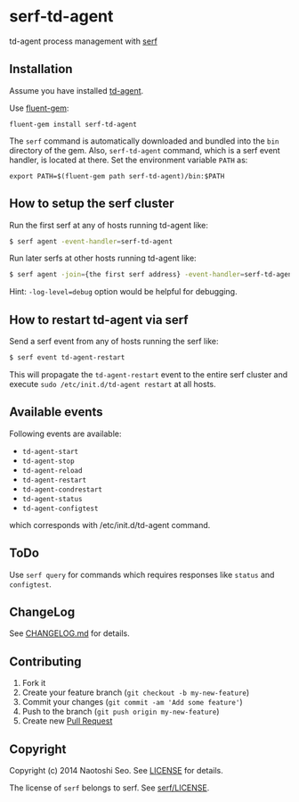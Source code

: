 # serf-td-agent

td-agent process management with [serf](http://www.serfdom.io/)

## Installation

Assume you have installed [td-agent](http://docs.fluentd.org/categories/installation).

Use [fluent-gem](http://docs.fluentd.org/articles/faq#i-installed-td-agent-and-want-to-add-custom-plugins-how-do-i-do-it):

```
fluent-gem install serf-td-agent
```

The `serf` command is automatically downloaded and bundled into the `bin` directory of the gem.
Also, `serf-td-agent` command, which is a serf event handler, is located at there. Set the environment variable `PATH` as:

```
export PATH=$(fluent-gem path serf-td-agent)/bin:$PATH
```

## How to setup the serf cluster

Run the first serf at any of hosts running td-agent like:

```bash
$ serf agent -event-handler=serf-td-agent
```

Run later serfs at other hosts running td-agent like:

```bash
$ serf agent -join={the first serf address} -event-handler=serf-td-agent
```

Hint: `-log-level=debug` option would be helpful for debugging. 

## How to restart td-agent via serf

Send a serf event from any of hosts running the serf like:

```bash
$ serf event td-agent-restart
```

This will propagate the `td-agent-restart` event to the entire serf cluster and execute `sudo /etc/init.d/td-agent restart` at all hosts.

## Available events

Following events are available: 

* `td-agent-start`
* `td-agent-stop`
* `td-agent-reload`
* `td-agent-restart`
* `td-agent-condrestart`
* `td-agent-status`
* `td-agent-configtest`

which corresponds with /etc/init.d/td-agent command. 

## ToDo

Use `serf query` for commands which requires responses like `status` and `configtest`. 

## ChangeLog

See [CHANGELOG.md](CHANGELOG.md) for details.

## Contributing

1. Fork it
2. Create your feature branch (`git checkout -b my-new-feature`)
3. Commit your changes (`git commit -am 'Add some feature'`)
4. Push to the branch (`git push origin my-new-feature`)
5. Create new [Pull Request](../../pull/new/master)

## Copyright

Copyright (c) 2014 Naotoshi Seo. See [LICENSE](LICENSE) for details.

The license of `serf` belongs to serf. See [serf/LICENSE](https://github.com/hashicorp/serf/blob/master/LICENSE). 
